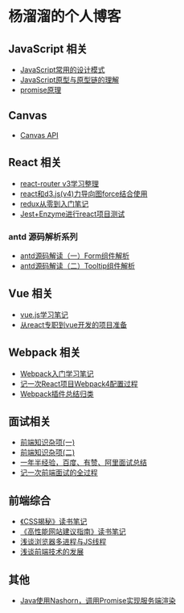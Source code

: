 # 杨溜溜的个人博客

## JavaScript 相关

* [JavaScript常用的设计模式](./posts/JavaScript常用的设计模式.md)
* [JavaScript原型与原型链的理解](./posts/JavaScript原型与原型链的理解.md)
* [promise原理](./posts/promise原理.md)

## Canvas

* [Canvas API](./posts/Canvas_API.md)

## React 相关

* [react-router v3学习整理](./posts/react-router_v3学习整理.md)
* [react和d3.js(v4)力导向图force结合使用](./posts/react和d3.js(v4)力导向图force结合使用.md)
* [redux从零到入门笔记](./posts/redux从零到入门笔记.md)
* [Jest+Enzyme进行react项目测试](./posts/Jest+Enzyme进行react项目测试.md)

### antd 源码解析系列

* [antd源码解读（一）Form组件解析](./posts/antd源码解析(一)Form组件解析.md)
* [antd源码解读（二）Tooltip组件解析](./posts/antd源码解析(二)Tooltip组件解析.md)

## Vue 相关

* [vue.js学习笔记](./posts/vue.js学习笔记.md)
* [从react专职到vue开发的项目准备](./posts/从react专职到vue开发的项目准备.md)

## Webpack 相关

* [Webpack入门学习笔记](./posts/webpack入门学习笔记.md)
* [记一次React项目Webpack4配置过程](./posts/记一次React项目Webpack4配置过程.md)
* [Webpack插件总结归类](./posts/webpack插件总结归类.md)

## 面试相关

* [前端知识杂项(一)](./posts/前端知识杂项(一).md)
* [前端知识杂项(二)](./posts/前端知识杂项(二).md)
* [一年半经验，百度、有赞、阿里面试总结](./posts/一年半经验，百度、有赞、阿里面试总结.md)
* [记一次前端面试的全过程](./posts/记一次前端面试的全过程.md)

## 前端综合

* [《CSS揭秘》读书笔记](./posts/《CSS揭秘》读书笔记.md)
* [《高性能网站建议指南》读书笔记](./posts/《CSS揭秘》读书笔记.md)
* [浅谈浏览器多进程与JS线程](./posts/浅谈浏览器多进程与JS线程.md)
* [浅谈前端技术的发展](./posts/浅谈前端技术的发展.md)

## 其他

* [Java使用Nashorn，调用Promise实现服务端渲染](./posts/Java的JavaScript引擎-nashorn.md)

